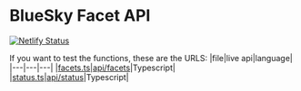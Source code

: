 # BlueSky Facet API
[![Netlify Status](https://api.netlify.com/api/v1/badges/e7f3b67e-7605-4344-bbfa-85d493d09c8d/deploy-status)](https://app.netlify.com/sites/bluesky-facet/deploys)

If you want to test the functions, these are the URLS:
|file|live api|language|
|---|---|---|
|[facets.ts](./functions/factes.ts)|[api/facets](https://bluesky-facet.netlify.app/api/facets)|Typescript|
|[status.ts](./functions/status.ts)|[api/status](https://bluesky-facet.netlify.app/api/status)|Typescript|
